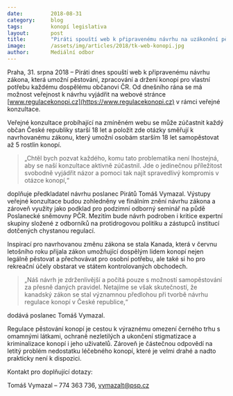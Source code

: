 ```yaml
---
date:         2018-08-31
category:     blog
tags:         konopí legislativa
layout:       post
title:        "Piráti spouští web k připravenému návrhu na uzákonění pěstování konopí. Vyzývají veřejnost k zapojení do připomínek"
image:        /assets/img/articles/2018/tk-web-konopi.jpg
author:       Mediální odbor
---
```


Praha, 31. srpna 2018 – Piráti dnes spouští web k připravenému návrhu zákona, která umožní pěstování, zpracování a držení konopí pro vlastní potřebu každému dospělému občanovi ČR. Od dnešního rána se má možnost veřejnost k návrhu vyjádřit na webové stránce [www.regulacekonopi.cz](https://www.regulacekonopi.cz) v rámci veřejné konzultace.

Veřejné konzultace probíhající na zmíněném webu se může zúčastnit každý občan České republiky starší 18 let a položit zde otázky směřují k navrhovanému zákonu, který umožní osobám starším 18 let samopěstovat až 5 rostlin konopí.

> „Chtěl bych pozvat každého, komu tato problematika není lhostejná, aby se naší konzultace aktivně zúčastnil. Jde o jedinečnou příležitost svobodně vyjádřit názor a pomoci tak najít spravedlivý kompromis v otázce konopí,“ 

doplňuje předkladatel návrhu poslanec Pirátů Tomáš Vymazal. Výstupy veřejné konzultace budou zohledněny ve finálním znění návrhu zákona a zároveň využity jako podklad pro podzimní odborný seminář na půdě Poslanecké sněmovny PČR. Mezitím bude návrh podroben i kritice expertní skupiny složené z odborníků na protidrogovou politiku a zástupců institucí dotčených chystanou regulací.

Inspirací pro navrhovanou změnu zákona se stala Kanada, která v červnu letošního roku přijala zákon umožňující dospělým lidem konopí nejen legálně pěstovat a přechovávat pro osobní potřebu, ale také si ho pro rekreační účely obstarat ve státem kontrolovaných obchodech.

> „Náš návrh je zdrženlivější a počítá pouze s možností samopěstování za přesně daných pravidel. Netajíme se však skutečností, že kanadský zákon se stal významnou předlohou při tvorbě návrhu regulace konopí v České republice,“ 

dodává poslanec Tomáš Vymazal.

Regulace pěstování konopí je cestou k výraznému omezení černého trhu s omamnými látkami, ochraně nezletilých a ukončení stigmatizace a kriminalizace konopí i jeho uživatelů. Zároveň je částečnou odpovědí na letitý problém nedostatku léčebného konopí, které je velmi drahé a nadto prakticky není k dispozici. 

Kontakt pro doplňující dotazy:

Tomáš Vymazal – 774 363 736, vymazalt@psp.cz
